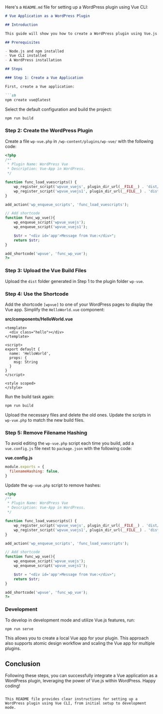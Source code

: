 Here's a `README.md` file for setting up a WordPress plugin using Vue CLI:

```markdown
# Vue Application as a WordPress Plugin

## Introduction

This guide will show you how to create a WordPress plugin using Vue.js. This approach extends the method described by Lisa Armstrong and offers a more comprehensive Vue.js integration.

## Prerequisites

- Node.js and npm installed
- Vue CLI installed
- A WordPress installation

## Steps

### Step 1: Create a Vue Application

First, create a Vue application:

```sh
npm create vue@latest
```

Select the default configuration and build the project:

```sh
npm run build
```

### Step 2: Create the WordPress Plugin

Create a file `wp-vue.php` in `/wp-content/plugins/wp-vue/` with the following code:

```php
<?php
/**
 * Plugin Name: WordPress Vue
 * Description: Vue-App in WordPress.
 */

function func_load_vuescripts() {
    wp_register_script('wpvue_vuejs', plugin_dir_url(__FILE__) . 'dist/js/app.js', array(), null, true);
    wp_register_script('wpvue_vuejs1', plugin_dir_url(__FILE__) . 'dist/js/chunk-vendors.js', array(), null, true);
}

add_action('wp_enqueue_scripts', 'func_load_vuescripts');

// Add shortcode
function func_wp_vue(){
    wp_enqueue_script('wpvue_vuejs');
    wp_enqueue_script('wpvue_vuejs1');

    $str = "<div id='app'>Message from Vue:</div>";
    return $str;
}

add_shortcode('wpvue', 'func_wp_vue');
?>
```

### Step 3: Upload the Vue Build Files

Upload the `dist` folder generated in Step 1 to the plugin folder `wp-vue`.

### Step 4: Use the Shortcode

Add the shortcode `[wpvue]` to one of your WordPress pages to display the Vue app. Simplify the `HelloWorld.vue` component:

**src/components/HelloWorld.vue**
```vue
<template>
  <div class="hello"></div>
</template>

<script>
export default {
  name: 'HelloWorld',
  props: {
    msg: String
  }
}
</script>

<style scoped>
</style>
```

Run the build task again:

```sh
npm run build
```

Upload the necessary files and delete the old ones. Update the scripts in `wp-vue.php` to match the new build files.

### Step 5: Remove Filename Hashing

To avoid editing the `wp-vue.php` script each time you build, add a `vue.config.js` file next to `package.json` with the following code:

**vue.config.js**
```javascript
module.exports = {
  filenameHashing: false,
}
```

Update the `wp-vue.php` script to remove hashes:

```php
<?php
/**
 * Plugin Name: WordPress Vue
 * Description: Vue-App in WordPress.
 */

function func_load_vuescripts() {
    wp_register_script('wpvue_vuejs', plugin_dir_url(__FILE__) . 'dist/js/app.js', array(), null, true);
    wp_register_script('wpvue_vuejs1', plugin_dir_url(__FILE__) . 'dist/js/chunk-vendors.js', array(), null, true);
}

add_action('wp_enqueue_scripts', 'func_load_vuescripts');

// Add shortcode
function func_wp_vue(){
    wp_enqueue_script('wpvue_vuejs');
    wp_enqueue_script('wpvue_vuejs1');

    $str = "<div id='app'>Message from Vue:</div>";
    return $str;
}

add_shortcode('wpvue', 'func_wp_vue');
?>
```

### Development

To develop in development mode and utilize Vue.js features, run:

```sh
npm run serve
```

This allows you to create a local Vue app for your plugin. This approach also supports atomic design workflow and scaling the Vue app for multiple plugins.

## Conclusion

Following these steps, you can successfully integrate a Vue application as a WordPress plugin, leveraging the power of Vue.js within WordPress. Happy coding!
```

This README file provides clear instructions for setting up a WordPress plugin using Vue CLI, from initial setup to development mode.
